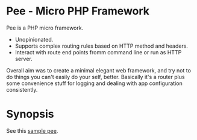 # Pee - Micro PHP Framework
Pee is a PHP micro framework.

  - Unopinionated.
  - Supports complex routing rules based on HTTP method and headers.
  - Interact with route end points fromm command line or run as HTTP server.

Overall aim was to create a minimal elegant web framework, and try not to do things you can't easily do your self, better. Basically it's a router plus some convenience stuff for logging and dealing with app configuration consistently.

# Synopsis
See this [sample pee](../../../../../sgpinkus/sample-pee/blob/master/README.md).
